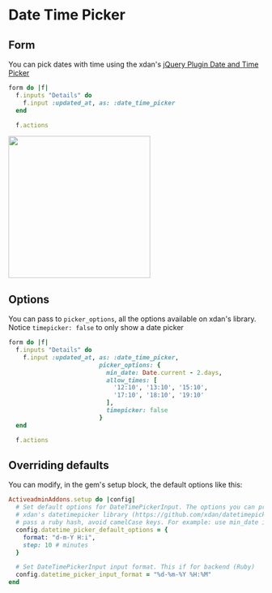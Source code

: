 # Date Time Picker

## Form

You can pick dates with time using the xdan's [jQuery Plugin Date and Time Picker](https://github.com/xdan/datetimepicker)

```ruby
form do |f|
  f.inputs "Details" do
    f.input :updated_at, as: :date_time_picker
  end

  f.actions
```

<img src="./images/date-time-picker.gif" height="280" />

## Options

You can pass to `picker_options`, all the options available on xdan's library. Notice `timepicker: false` to only show a date picker

```ruby
form do |f|
  f.inputs "Details" do
    f.input :updated_at, as: :date_time_picker,
                         picker_options: {
                           min_date: Date.current - 2.days,
                           allow_times: [
                             '12:10', '13:10', '15:10',
                             '17:10', '18:10', '19:10'
                           ],
                           timepicker: false
                         }
  end

  f.actions
```

## Overriding defaults

You can modify, in the gem's setup block, the default options like this:

```ruby
ActiveadminAddons.setup do |config|
  # Set default options for DateTimePickerInput. The options you can provide are the same as in
  # xdan's datetimepicker library (https://github.com/xdan/datetimepicker/tree/2.5.4). You need to
  # pass a ruby hash, avoid camelCase keys. For example: use min_date instead of minDate key.
  config.datetime_picker_default_options = {
    format: "d-m-Y H:i",
    step: 10 # minutes
  }

  # Set DateTimePickerInput input format. This if for backend (Ruby)
  config.datetime_picker_input_format = "%d-%m-%Y %H:%M"
end
```
